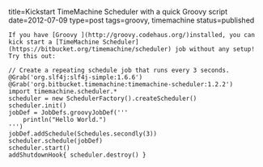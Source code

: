 title=Kickstart TimeMachine Scheduler with a quick Groovy script
date=2012-07-09
type=post
tags=groovy, timemachine
status=published
~~~~~~
If you have [Groovy ](http://groovy.codehaus.org/)installed, you can kick start a [TimeMachine Scheduler](https://bitbucket.org/timemachine/scheduler) job without any setup! Try this out:

// Create a repeating schedule job that runs every 3 seconds.
@Grab('org.slf4j:slf4j-simple:1.6.6')
@Grab('org.bitbucket.timemachine:timemachine-scheduler:1.2.2')
import timemachine.scheduler.*
scheduler = new SchedulerFactory().createScheduler()
scheduler.init()
jobDef = JobDefs.groovyJobDef('''
    println("Hello World.")
''')
jobDef.addSchedule(Schedules.secondly(3))
scheduler.schedule(jobDef)
scheduler.start()
addShutdownHook{ scheduler.destroy() }